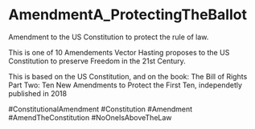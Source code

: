 # AmendmentA_ProtectingTheBallot
Amendment to the US Constitution to protect the rule of law.

This is one of 10 Amendements Vector Hasting proposes to the US Constitution to preserve Freedom 
in the 21st Century. 

This is based on the US Constitution, and on the book: 
The Bill of Rights Part Two: Ten New Amendments to Protect the First Ten, 
independetly published in 2018

#ConstitutionalAmendment #Constitution #Amendment #AmendTheConstitution #NoOneIsAboveTheLaw
